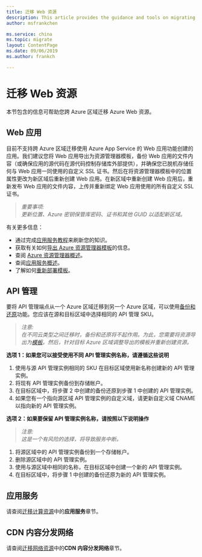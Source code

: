 ```yaml
---
title: 迁移 Web 资源
description: This article provides the guidance and tools on migrating Web resources.
author: msfrankchen

ms.service: china 
ms.topic: migrate
layout: ContentPage 
ms.date: 09/06/2019
ms.author: frankch

---
```


# 迁移 Web 资源

本节包含的信息可帮助您跨 Azure 区域迁移 Azure Web 资源。

## Web 应用

目前不支持跨 Azure 区域迁移使用 Azure App Service 的 Web 应用功能创建的应用。我们建议您将 Web 应用导出为资源管理器模板，备份 Web 应用的文件内容（或确保应用的源代码在源代码控制存储库外部提供），并确保您已脱机存储任何与 Web 应用一同使用的自定义 SSL 证书。然后在将资源管理器模板中的位置属性更改为新区域后重新创建 Web 应用。在新区域中重新创建 Web 应用后，重新发布 Web 应用的文件内容，上传并重新绑定 Web 应用使用的所有自定义 SSL 证书。

>*重要事项:*  
>*更新位置、Azure 密钥保管库密码、证书和其他 GUID 以适配新区域。*

有关更多信息：
* 通过完成[应用服务教程](https://docs.azure.cn/zh-cn/app-service/#step-by-step-tutorials)来刷新您的知识。
* 获取有关如何[导出 Azure 资源管理器模板](https://docs.azure.cn/zh-cn/azure-resource-manager/manage-resource-groups-portal#export-resource-groups-to-templates)的信息。
* 查阅 [Azure 资源管理器概述](https://docs.azure.cn/zh-cn/azure-resource-manager/resource-group-overview)。
* 查阅[应用服务概述](https://docs.azure.cn/zh-cn/app-service/overview)。
* 了解如何[重新部署模板](https://docs.azure.cn/zh-cn/azure-resource-manager/resource-group-template-deploy)。

## API 管理

要将 API 管理端点从一个 Azure 区域迁移到另一个 Azure 区域，可以使用[备份和还原](https://docs.azure.cn/zh-cn/api-management/api-management-howto-disaster-recovery-backup-restore)功能。您应该在源和目标区域中选择相同的 API 管理 SKU。
 
>*注意:*  
>*在不同云类型之间迁移时，备份和还原将不起作用。为此，您需要将资源导出为[模板](https://docs.azure.cn/zh-cn/azure-resource-manager/manage-resource-groups-portal#export-resource-groups-to-templates)。然后，针对目标 Azure 区域调整导出的模板并重新创建资源。*

**选项 1：如果您可以接受使用不同 API 管理实例名称，请遵循这些说明**

1. 使用与源 API 管理实例相同的 SKU 在目标区域使用新名称创建新的 API 管理实例。
2. 将现有 API 管理实例备份到存储帐户。
3. 在目标区域中，将步骤 2 中创建的备份还原到步骤 1 中创建的 API 管理实例。
4. 如果您有一个指向源区域 API 管理实例的自定义域，请更新自定义域 CNAME 以指向新的 API 管理实例。

**选项 2：如果要保留 API 管理实例名称，请按照以下说明操作**

>*注意:*  
>*这是一个有风险的选择，将导致服务中断。*

1. 将源区域中的 API 管理实例备份到一个存储帐户。
2. 删除源区域中的 API 管理实例。
3. 使用与源区域中相同的名称，在目标区域中创建一个新的 API 管理实例。
4. 在目标区域中，将步骤 1 中创建的备份还原为新的 API 管理实例。

## 应用服务

请查阅[迁移计算资源](./china-migration-guidance-compute.md)中的**应用服务**章节。

## CDN 内容分发网络

请查阅[迁移网络资源](./china-migration-guidance-network.md)中的**CDN 内容分发网络**章节。

